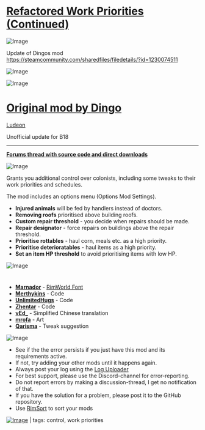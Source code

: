 # [Refactored Work Priorities (Continued)](https://steamcommunity.com/sharedfiles/filedetails/?id=2096359885)

![Image](https://i.imgur.com/buuPQel.png)

Update of Dingos mod
https://steamcommunity.com/sharedfiles/filedetails/?id=1230074511

![Image](https://i.imgur.com/pufA0kM.png)
	
![Image](https://i.imgur.com/Z4GOv8H.png)

# [Original mod by Dingo](http://steamcommunity.com/sharedfiles/filedetails/?id=774989162)
[Ludeon](https://ludeon.com/forums/index.php?topic=26077.msg384802#msg384802)

Unofficial update for B18

________________________________________________________________________________

**[Forums thread with source code and direct downloads](https://ludeon.com/forums/index.php?topic=26077.0)**

![Image](https://i.imgur.com/784MtpI.png)

Grants you additional control over colonists, including some tweaks to their work priorities and schedules.

The mod includes an options menu (Options  Mod Settings).



- **Injured animals** will be fed by handlers instead of doctors.
- **Removing roofs** prioritised above building roofs.
- **Custom repair threshold** - you decide when repairs should be made.
- **Repair designator** - force repairs on buildings above the repair threshold.
- **Prioritise rottables** - haul corn, meals etc. as a high priority.
- **Prioritise deterioratables** - haul items as a high priority.
- **Set an item HP threshold** to avoid prioritising items with low HP.



![Image](https://i.imgur.com/5x6icWm.png)

# 


- [**Marnador**](https://ludeon.com/forums/index.php?action=profile;u=36313) - [RimWorld Font](https://ludeon.com/forums/index.php?topic=11022.0)
- [**Merthykins**](https://steamcommunity.com/id/merthsoft) - Code
- [**UnlimitedHugs**](https://steamcommunity.com/id/UnlimitedHugs) - Code
- [**Zhentar**](https://ludeon.com/forums/index.php?action=profile;u=62564) - Code
- [**vEd_**](http://steamcommunity.com/profiles/76561198071157776) - Simplified Chinese translation
- [**mrofa**](https://ludeon.com/forums/index.php?action=profile;u=2507) - Art
- [**Qarisma**](http://steamcommunity.com/profiles/76561198041977139) - Tweak suggestion






![Image](https://i.imgur.com/PwoNOj4.png)



-  See if the the error persists if you just have this mod and its requirements active.
-  If not, try adding your other mods until it happens again.
-  Always post your log using the [Log Uploader](https://steamcommunity.com/sharedfiles/filedetails/?id=2873415404)
-  For best support, please use the Discord-channel for error-reporting.
-  Do not report errors by making a discussion-thread, I get no notification of that.
-  If you have the solution for a problem, please post it to the GitHub repository.
-  Use [RimSort](https://github.com/RimSort/RimSort/releases/latest) to sort your mods

 

[![Image](https://img.shields.io/github/v/release/emipa606/RefactoredWorkPriorities?label=latest%20version&style=plastic&color=9f1111&labelColor=black)](https://steamcommunity.com/sharedfiles/filedetails/changelog/2096359885) | tags: control,  work priorities
